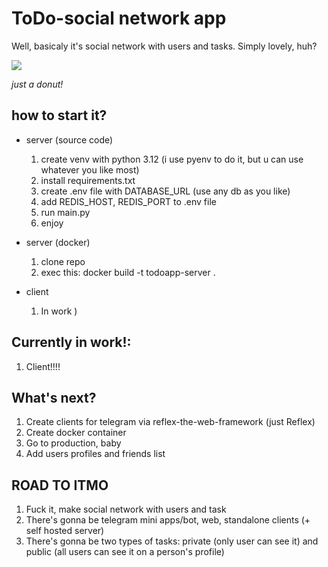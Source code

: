 # ToDo-social network app

Well, basicaly it's social network with users and tasks. Simply lovely, huh?

![](https://camo.githubusercontent.com/f7f65a2aa0cf90ec681e6e402fb6e4e76e7662ef258d3816ab6e4e4ef1a78355/68747470733a2f2f692e70696e696d672e636f6d2f6f726967696e616c732f64322f36342f34342f64323634343436323262356538633461343730306431363830336137623939322e676966) 

*just a donut!*

## how to start it?
- server (source code) 
  1. create venv with python 3.12 (i use pyenv to do it, but u can use whatever you like most)
  2. install requirements.txt
  3. create .env file with DATABASE_URL (use any db as you like)
  4. add REDIS_HOST, REDIS_PORT to .env file
  5. run main.py
  6. enjoy

- server (docker)
  1. clone repo 
  2. exec this: docker build -t todoapp-server .

- client
  1. In work )

## Currently in work!:
 1. Client!!!!

## What's next?
 1. Create clients for telegram via reflex-the-web-framework (just Reflex)
 2. Create docker container
 3. Go to production, baby
 4. Add users profiles and friends list

## ROAD TO ITMO
1. Fuck it, make social network with users and task 
2. There's gonna be telegram mini apps/bot, web, standalone clients (+ self hosted server)
3. There's gonna be two types of tasks: private (only user can see it) and public (all users can see it on a person's profile)

